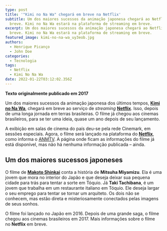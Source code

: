 ```yaml
---
type: post
title: '"Kimi no Na Wa" chegará em breve na Netflix'
subtitle: Um dos maiores sucessos da animação japonesa chegará ao Netflix em
  breve. Kimi no Na Wa estará na plataforma de streaming em breve.
excerpt: Um dos maiores sucessos da animação japonesa chegará ao Netflix em
  breve. Kimi no Na Wa estará na plataforma de streaming em breve.
featured_image: kimi-no-na-wa_uy3eob.jpg
authors:
  - Henrique Picanço
  - John Doe
categories:
  - Tecnologia
tags:
  - Netflix
  - Kimi No Na Wa
date: 2022-01-22T03:12:02.356Z
---
```

**Texto originalmente publicado em 2017**

Um dos maiores sucessos da animação japonesa dos últimos tempos, **[Kimi no Na Wa](https://animetronico.wordpress.com/tag/kimi-no-na-wa)**, chegará em breve ao serviço de *streaming* **[Netflix](https://animetronico.wordpress.com/tag/netflix)**. Isso, depois de uma longa jornada em terras brasileiras. O filme já chegou aos cinemas brasileiros, para se ter uma ideia, quase um ano depois de seu lançamento.

A exibição em salas de cinema do país deu-se pela rede Cinemark, em sessões especiais. Agora, o filme será lançado na plataforma do **[Netflix](https://animetronico.wordpress.com/tag/netflix)**, como informa o [ANMTV](http://anmtv.xpg.uol.com.br/kimi-no-na-wa-chega-em-breve-a-netflix/). A página onde ficam as informações do filme já está disponível, mas não há nenhuma informação publicada – ainda.

## Um dos maiores sucessos japoneses

O filme de **[Makoto Shinkai](https://animetronico.wordpress.com/tag/makoto-shinkai)** conta a história de **Mitsuha Miyamizu**. Ela é uma jovem que mora no interior do Japão e que deseja deixar sua pequena cidade para trás para tentar a sorte em Tóquio. Já **Taki Tachibana**, é um jovem que trabalha em um restaurante italiano em Tóquio. Ele deseja largar o seu emprego para tentar se tornar um arquiteto. Os dois não se conhecem, mas estão direta e misteriosamente conectados pelas imagens de seus sonhos.

O filme foi lançado no Japão em 2016. Depois de uma grande saga, o filme chegou aos cinemas brasileiros em 2017. Mais informações sobre o filme no **Netflix** em breve.